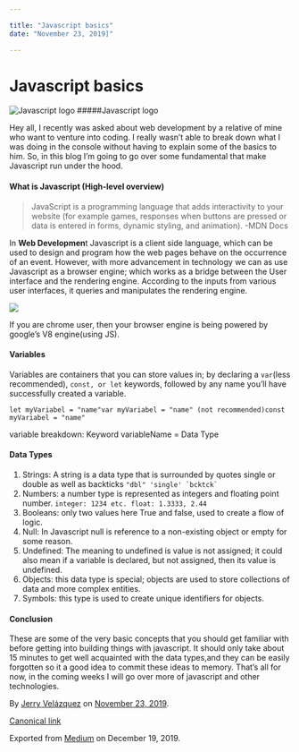 ```yaml
---

title: "Javascript basics"
date: "November 23, 2019]"

---
```

# Javascript basics

![Javascript logo](https://cdn-images-1.medium.com/max/800/0*pP9BLZTsfS71EhdM.jpg)
#####Javascript logo

Hey all, I recently was asked about web development by a relative of mine who want to venture into coding. I really wasn’t able to break down what I was doing in the console without having to explain some of the basics to him. So, in this blog I’m going to go over some fundamental that make Javascript run under the hood.

#### What is Javascript (High-level overview)

> JavaScript is a programming language that adds interactivity to your website (for example games, responses when buttons are pressed or data is entered in forms, dynamic styling, and animation). -MDN Docs

In **Web Developmen**t Javascript is a client side language, which can be used to design and program how the web pages behave on the occurrence of an event. However, with more advancement in technology we can as use Javascript as a browser engine; which works as a bridge between the User interface and the rendering engine. According to the inputs from various user interfaces, it queries and manipulates the rendering engine.

![](https://cdn-images-1.medium.com/max/800/0*_7gQnM4nWdI6z1Ji.png)

If you are chrome user, then your browser engine is being powered by google’s V8 engine(using JS).

#### Variables

Variables are containers that you can store values in; by declaring a `var`(less recommended), `const, or let` keywords, followed by any name you’ll have successfully created a variable.

```
let myVariabel = "name"var myVariabel = "name" (not recommended)const myVariabel = "name"
```

variable breakdown: Keyword variableName = Data Type

#### Data Types

1.  Strings: A string is a data type that is surrounded by quotes single or double as well as backticks ``"dbl" 'single' `bcktck` ``
2.  Numbers: a number type is represented as integers and floating point number. `integer: 1234 etc. float: 1.3333, 2.44`
3.  Booleans: only two values here True and false, used to create a flow of logic.
4.  Null: In Javascript null is reference to a non-existing object or empty for some reason.
5.  Undefined: The meaning to undefined is value is not assigned; it could also mean if a variable is declared, but not assigned, then its value is undefined.
6.  Objects: this data type is special; objects are used to store collections of data and more complex entities.
7.  Symbols: this type is used to create unique identifiers for objects.

#### Conclusion

These are some of the very basic concepts that you should get familiar with before getting into building things with javascript. It should only take about 15 minutes to get well acquainted with the data types,and they can be easily forgotten so it a good idea to commit these ideas to memory. That’s all for now, in the coming weeks I will go over more of javascript and other technologies.

By [Jerry Velázquez](https://medium.com/@jvr572) on [November 23, 2019](https://medium.com/p/250e41a03b5f).

[Canonical link](https://medium.com/@jvr572/javascript-basics-250e41a03b5f)

Exported from [Medium](https://medium.com) on December 19, 2019.